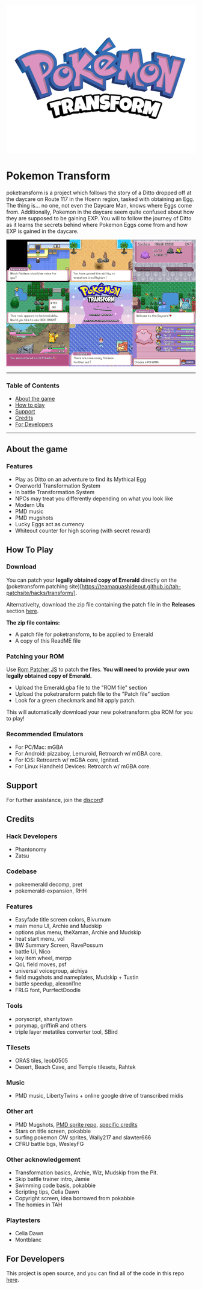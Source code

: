 <div align="center">
<img src="Transform_Logo_Pink.png" alt="Transform Logo">
</div>

# Pokemon Transform

poketransform is a project which follows the story of a Ditto dropped off at the daycare on Route 117 in the Hoenn region, tasked with obtaining an Egg. The thing is... no one, not even the Daycare Man, knows where Eggs come from. Additionally, Pokemon in the daycare seem quite confused about how they are supposed to be gaining EXP. You will to follow the journey of Ditto as it learns the secrets behind where Pokemon Eggs come from and how EXP is gained in the daycare.

<div align="center">
<img src="Transform_Collage.png" alt="Transform Collage">
</div>

---
### Table of Contents

* [About the game](#about-the-game)
* [How to play](#how-to-play)
* [Support](#support)
* [Credits](#credits)
* [For Developers](#for-developers)
---

## About the game

### Features

* Play as Ditto on an adventure to find its Mythical Egg
* Overworld Transformation System
* In battle Transformation System
* NPCs may treat you differently depending on what you look like
* Modern UIs
* PMD music
* PMD mugshots
* Lucky Eggs act as currency
* Whiteout counter for high scoring (with secret reward)

## How To Play

### Download
You can patch your **legally obtained copy of Emerald** directly on the (poketransform patching site)[https://teamaquashideout.github.io/tah-patchsite/hacks/transform/]. 

Alternativelty, download the zip file containing the patch file in the **Releases** section [here](https://github.com/Ddaretrogamer/Transform/releases).

**The zip file contains:**

* A patch file for poketransform, to be applied to Emerald
* A copy of this ReadME file

### Patching your ROM
Use [Rom Patcher JS](https://www.marcrobledo.com/RomPatcher.js/legacy/) to patch the files.
**You will need to provide your own legally obtained copy of Emerald.**

* Upload the Emerald.gba file to the "ROM file" section
* Upload the poketransform patch file to the "Patch file" section
* Look for a green checkmark and hit apply patch.
  
This will automatically download your new poketransform.gba ROM for you to play!

### Recommended Emulators

* For PC/Mac: mGBA
* For Android: pizzaboy, Lemuroid, Retroarch w/ mGBA core.
* For IOS: Retroarch w/ mGBA core, Ignited.
* For Linux Handheld Devices: Retroarch w/ mGBA core.

## Support

For further assistance, join the [discord](https://discord.gg/5KaesJHx9e)!

## Credits

### Hack Developers

* Phantonomy
* Zatsu

### Codebase

* pokeemerald decomp, pret
* pokemerald-expansion, RHH

### Features

* Easyfade title screen colors, Bivurnum
* main menu UI, Archie and Mudskip
* options plus menu, theXaman, Archie and Mudskip
* heat start menu, vol
* BW Summary Screen, RavePossum
* battle Ui, Nico
* key item wheel, merpp
* QoL field moves, psf
* universal voicegroup, aichiya
* field mugshots and nameplates, Mudskip + Tustin
* battle speedup, alexonl1ne
* FRLG font, PurrfectDoodle

### Tools

* poryscript, shantytown
* porymap, griffinR and others
* triple layer metatiles converter tool, SBird

### Tilesets

* ORAS tiles, leob0505
* Desert, Beach Cave, and Temple tilesets, Rahtek

### Music

* PMD music, LibertyTwins + online google drive of transcribed midis

### Other art

* PMD Mugshots, [PMD sprite repo](https://sprites.pmdcollab.org/), [specific credits](pmd_mugshot_credits.txt)
* Stars on title screen, pokabbie
* surfing pokemon OW sprites, Wally217 and slawter666
* CFRU battle bgs, WesleyFG

### Other acknowledgement

* Transformation basics, Archie, Wiz, Mudskip from the Pit.
* Skip battle trainer intro, Jamie
* Swimming code basis, pokabbie
* Scripting tips, Celia Dawn
* Copyright screen, idea borrowed from pokabbie
* The homies in TAH

### Playtesters

* Celia Dawn
* Montblanc

## For Developers
This project is open source, and you can find all of the code in this repo [here](https://github.com/Ddaretrogamer/Sun-and-Moon-Eclipse/tree/TARC2-Transform).
